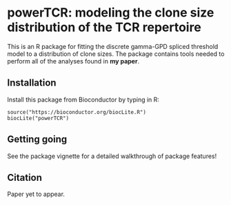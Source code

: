 # powerTCR: modeling the clone size distribution of the TCR repertoire

This is an R package for fitting the discrete gamma-GPD spliced threshold model to a distribution of clone sizes. The package contains tools needed to perform all of the analyses found in __my paper__. 

## Installation

Install this package from Bioconductor by typing in R:
```{r}
source("https://bioconductor.org/biocLite.R")
biocLite("powerTCR")
```

## Getting going

See the package vignette for a detailed walkthrough of package features!

## Citation

Paper yet to appear.


